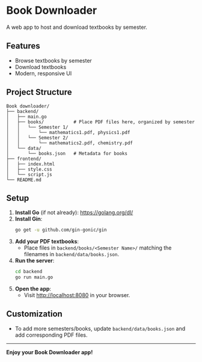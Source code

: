 # Book Downloader

A web app to host and download textbooks by semester.

## Features
- Browse textbooks by semester
- Download textbooks
- Modern, responsive UI

## Project Structure

```
Book downloader/
├── backend/
│   ├── main.go
│   ├── books/           # Place PDF files here, organized by semester
│   │   └── Semester 1/
│   │       └── mathematics1.pdf, physics1.pdf
│   │   └── Semester 2/
│   │       └── mathematics2.pdf, chemistry.pdf
│   └── data/
│       └── books.json   # Metadata for books
├── frontend/
│   ├── index.html
│   ├── style.css
│   └── script.js
└── README.md
```

## Setup

1. **Install Go** (if not already): https://golang.org/dl/
2. **Install Gin**:
   ```sh
   go get -u github.com/gin-gonic/gin
   ```
3. **Add your PDF textbooks**:
   - Place files in `backend/books/<Semester Name>/` matching the filenames in `backend/data/books.json`.
4. **Run the server**:
   ```sh
   cd backend
   go run main.go
   ```
5. **Open the app**:
   - Visit [http://localhost:8080](http://localhost:8080) in your browser.

## Customization
- To add more semesters/books, update `backend/data/books.json` and add corresponding PDF files.

---

**Enjoy your Book Downloader app!** 